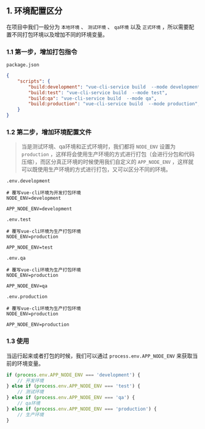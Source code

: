 ## 1. 环境配置区分

在项目中我们一般分为 `本地环境` 、 `测试环境` 、 `qa环境` 以及 `正式环境` ，所以需要配置不同打包环境以及增加不同的环境变量。

### 1.1 第一步，增加打包指令

 `package.json`

```json
{
    "scripts": {
        "build:development": "vue-cli-service build  --mode development",
        "build:test": "vue-cli-service build  --mode test",
        "build:qa": "vue-cli-service build  --mode qa",
        "build:production": "vue-cli-service build  --mode production",
    }
}
```

### 1.2 第二步，增加环境配置文件

> 当是测试环境、qa环境和正式环境时，我们都将 `NODE_ENV` 设置为 `production` ，这样将会使用生产环境的方式进行打包（会进行分包和代码压缩），而区分真正环境的时候使用我们自定义的 `APP_NODE_ENV` ，这样就可以既使用生产环境的方式进行打包，又可以区分不同的环境。

 `.env.development`

```shell
# 覆写vue-cli环境为开发打包环境
NODE_ENV=development

APP_NODE_ENV=development
```

 `.env.test`

```shell
# 覆写vue-cli环境为生产打包环境
NODE_ENV=production

APP_NODE_ENV=test
```

 `.env.qa`

```shell
# 覆写vue-cli环境为生产打包环境
NODE_ENV=production

APP_NODE_ENV=qa
```

 `.env.production`

```shell
# 覆写vue-cli环境为生产打包环境
NODE_ENV=production

APP_NODE_ENV=production
```

### 1.3 使用

当运行起来或者打包的时候，我们可以通过 `process.env.APP_NODE_ENV` 来获取当前的环境变量。

```js
if (process.env.APP_NODE_ENV === 'development') {
    // 开发环境
} else if (process.env.APP_NODE_ENV === 'test') {
    // 测试环境
} else if (process.env.APP_NODE_ENV === 'qa') {
    // qa环境
} else if (process.env.APP_NODE_ENV === 'production') {
    // 生产环境
}
```
